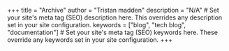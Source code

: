 +++
title = "Archive"
author = "Tristan madden"
description = "N/A" # Set your site's meta tag (SEO) description here. This overrides any description set in your site configuration.
keywords = ["blog", "tech blog", "documentation"] # Set your site's meta tag (SEO) keywords here. These override any keywords set in your site configuration.
+++